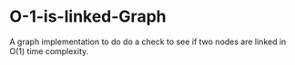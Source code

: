 # O-1-is-linked-Graph
A graph implementation to do do a check to see if two nodes are linked in O(1) time complexity.
